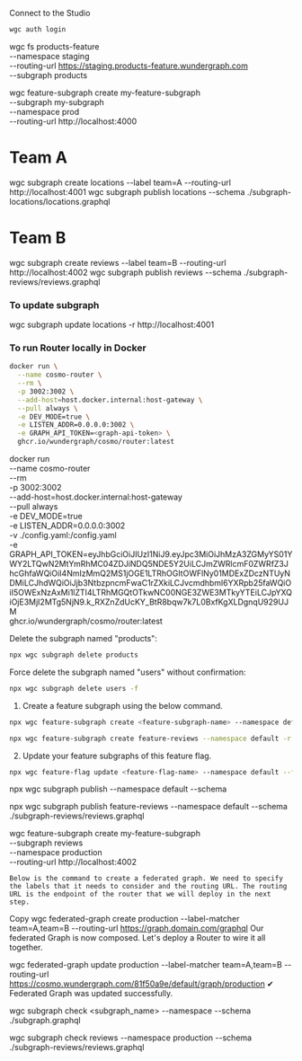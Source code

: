 Connect to the Studio

```bash
wgc auth login
```

wgc fs products-feature \
 --namespace staging \
 --routing-url https://staging.products-feature.wundergraph.com \
 --subgraph products

wgc feature-subgraph create my-feature-subgraph \
 --subgraph my-subgraph \
 --namespace prod \
 --routing-url http://localhost:4000

# Team A

wgc subgraph create locations --label team=A --routing-url http://localhost:4001
wgc subgraph publish locations --schema ./subgraph-locations/locations.graphql

# Team B

wgc subgraph create reviews --label team=B --routing-url http://localhost:4002
wgc subgraph publish reviews --schema ./subgraph-reviews/reviews.graphql

### To update subgraph

wgc subgraph update locations -r http://localhost:4001

### To run Router locally in Docker

```bash
docker run \
  --name cosmo-router \
  --rm \
  -p 3002:3002 \
  --add-host=host.docker.internal:host-gateway \
  --pull always \
  -e DEV_MODE=true \
  -e LISTEN_ADDR=0.0.0.0:3002 \
  -e GRAPH_API_TOKEN=<graph-api-token> \
  ghcr.io/wundergraph/cosmo/router:latest
```

 docker run \
  --name cosmo-router \
  --rm \
  -p 3002:3002 \
  --add-host=host.docker.internal:host-gateway \
  --pull always \
  -e DEV_MODE=true \
  -e LISTEN_ADDR=0.0.0.0:3002 \
  -v ./config.yaml:/config.yaml \
  -e GRAPH_API_TOKEN=eyJhbGciOiJIUzI1NiJ9.eyJpc3MiOiJhMzA3ZGMyYS01YWY2LTQwN2MtYmRhMC04ZDJiNDQ5NDE5Y2UiLCJmZWRlcmF0ZWRfZ3JhcGhfaWQiOiI4NmIzMmQ2MS1jOGE1LTRhOGItOWFlNy01MDExZDczNTUyNDMiLCJhdWQiOiJjb3NtbzpncmFwaC1rZXkiLCJvcmdhbml6YXRpb25faWQiOiI5OWExNzAxMi1lZTI4LTRhMGQtOTkwNC00NGE3ZWE3MTkyYTEiLCJpYXQiOjE3MjI2MTg5NjN9.k_RXZnZdUcKY_BtR8bqw7k7L0BxfKgXLDgnqU929UJM \
  ghcr.io/wundergraph/cosmo/router:latest

Delete the subgraph named "products":

```bash
npx wgc subgraph delete products
```

Force delete the subgraph named "users" without confirmation:

```bash
npx wgc subgraph delete users -f
```

1. Create a feature subgraph using the below command.

```bash
npx wgc feature-subgraph create <feature-subgraph-name> --namespace default -r <routing-url> --subgraph <base-subgraph-name>
```

```bash
npx wgc feature-subgraph create feature-reviews --namespace default -r http://localhost:4002 --subgraph locations
```

2. Update your feature subgraphs of this feature flag.

```bash
npx wgc feature-flag update <feature-flag-name> --namespace default --feature-subgraphs <featureSubgraphs...>
```

npx wgc subgraph publish <feature-subgraph-name> --namespace default --schema <schema-path>

npx wgc subgraph publish feature-reviews --namespace default --schema ./subgraph-reviews/reviews.graphql

wgc feature-subgraph create my-feature-subgraph\
 --subgraph reviews \
 --namespace production \
 --routing-url http://localhost:4002

    Below is the command to create a federated graph. We need to specify the labels that it needs to consider and the routing URL. The routing URL is the endpoint of the router that we will deploy in the next step.

Copy
wgc federated-graph create production --label-matcher team=A,team=B --routing-url https://graph.domain.com/graphql
Our federated Graph is now composed. Let's deploy a Router to wire it all together.

wgc federated-graph update production --label-matcher team=A,team=B --routing-url https://cosmo.wundergraph.com/81f50a9e/default/graph/production
✔ Federated Graph was updated successfully.

wgc subgraph check <subgraph_name> --namespace <namespace> --schema ./subgraph.graphql

wgc subgraph check reviews --namespace production --schema ./subgraph-reviews/reviews.graphql
